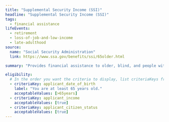 ```yaml
---
title: "Supplemental Security Income (SSI)"
headline: "Supplemental Security Income (SSI)"
tags:
  - financial assistance
lifeEvents:
  - retirement
  - loss-of-job-and-low-income
  - late-adulthood
source:
  name: "Social Security Administration"
  link: https://www.ssa.gov/benefits/ssi/65older.html

summary: "Provides financial assistance to older, blind, and people with disabilities to help meet basic needs for food, clothing, and shelter."

eligibility:
  # In the order you want the criteria to display, list criteriaKeys from the csv here, each followed by a comma-separated list of which values indicate eligibility for that criteria. Wrap individual values in quotes if they have inner commas.
  - criteriaKey: applicant_date_of_birth
    label: "You are at least 65 years old."
    acceptableValues: [>65years]
  - criteriaKey: applicant_income
    acceptableValues: [true]
  - criteriaKey: applicant_citizen_status
    acceptableValues: [true]
---
```


